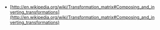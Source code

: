 - [http://en.wikipedia.org/wiki/Transformation_matrix#Composing_and_inverting_transformations](http://en.wikipedia.org/wiki/Transformation_matrix#Composing_and_inverting_transformations)
